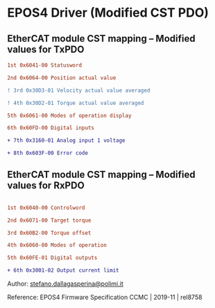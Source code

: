 # EPOS4 Driver (Modified CST PDO)

## EtherCAT module CST mapping – Modified values for TxPDO

```diff
1st 0x6041-00 Statusword

2nd 0x6064-00 Position actual value

! 3rd 0x30D3-01 Velocity actual value averaged

! 4th 0x30D2-01 Torque actual value averaged

5th 0x6061-00 Modes of operation display

6th 0x60FD-00 Digital inputs

+ 7th 0x3160-01 Analog input 1 voltage

+ 8th 0x603F-00 Error code
```

## EtherCAT module CST mapping – Modified values for RxPDO

```diff

1st 0x6040-00 Controlword

2nd 0x6071-00 Target torque

3rd 0x60B2-00 Torque offset

4th 0x6060-00 Modes of operation

5th 0x60FE-01 Digital outputs

+ 6th 0x3001-02 Output current limit
```

Author: 
stefano.dallagasperina@polimi.it

Reference:
EPOS4 Firmware Specification
CCMC | 2019-11 | rel8758

